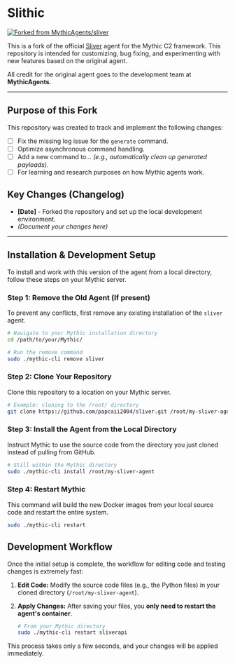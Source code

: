 
# Slithic

[![Forked from MythicAgents/sliver](https://img.shields.io/badge/Forked%20from-MythicAgents%2Fsliver-blue)](https://github.com/MythicAgents/sliver)

This is a fork of the official [Sliver](https://github.com/MythicAgents/sliver) agent for the Mythic C2 framework. This repository is intended for customizing, bug fixing, and experimenting with new features based on the original agent.

All credit for the original agent goes to the development team at **MythicAgents**.

---

## Purpose of this Fork

This repository was created to track and implement the following changes:

- [ ] Fix the missing log issue for the `generate` command.
- [ ] Optimize asynchronous command handling.
- [ ] Add a new command to... *(e.g., automatically clean up generated payloads)*.
- [ ] For learning and research purposes on how Mythic agents work.

## Key Changes (Changelog)

- **[Date]** - Forked the repository and set up the local development environment.
- *(Document your changes here)*

---

## Installation & Development Setup

To install and work with this version of the agent from a local directory, follow these steps on your Mythic server.

### Step 1: Remove the Old Agent (If present)

To prevent any conflicts, first remove any existing installation of the `sliver` agent.

```bash
# Navigate to your Mythic installation directory
cd /path/to/your/Mythic/

# Run the remove command
sudo ./mythic-cli remove sliver
```

### Step 2: Clone Your Repository

Clone this repository to a location on your Mythic server.

```bash
# Example: cloning to the /root/ directory
git clone https://github.com/papcaii2004/sliver.git /root/my-sliver-agent
```

### Step 3: Install the Agent from the Local Directory

Instruct Mythic to use the source code from the directory you just cloned instead of pulling from GitHub.

```bash
# Still within the Mythic directory
sudo ./mythic-cli install /root/my-sliver-agent
```

### Step 4: Restart Mythic

This command will build the new Docker images from your local source code and restart the entire system.

```bash
sudo ./mythic-cli restart
```

## Development Workflow

Once the initial setup is complete, the workflow for editing code and testing changes is extremely fast:

1.  **Edit Code:** Modify the source code files (e.g., the Python files) in your cloned directory (`/root/my-sliver-agent`).
2.  **Apply Changes:** After saving your files, you **only need to restart the agent's container**.

    ```bash
    # From your Mythic directory
    sudo ./mythic-cli restart sliverapi
    ```

This process takes only a few seconds, and your changes will be applied immediately.